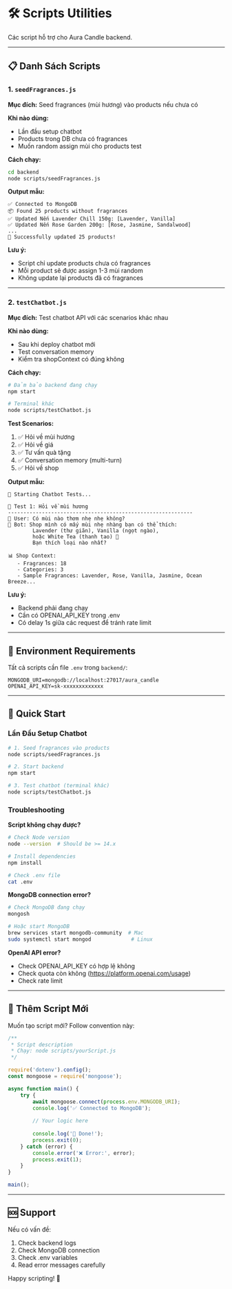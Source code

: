 # 🛠️ Scripts Utilities

Các script hỗ trợ cho Aura Candle backend.

---

## 📋 Danh Sách Scripts

### 1. `seedFragrances.js`
**Mục đích:** Seed fragrances (mùi hương) vào products nếu chưa có

**Khi nào dùng:**
- Lần đầu setup chatbot
- Products trong DB chưa có fragrances
- Muốn random assign mùi cho products test

**Cách chạy:**
```bash
cd backend
node scripts/seedFragrances.js
```

**Output mẫu:**
```
✅ Connected to MongoDB
📦 Found 25 products without fragrances
✅ Updated Nến Lavender Chill 150g: [Lavender, Vanilla]
✅ Updated Nến Rose Garden 200g: [Rose, Jasmine, Sandalwood]
...
🎉 Successfully updated 25 products!
```

**Lưu ý:**
- Script chỉ update products chưa có fragrances
- Mỗi product sẽ được assign 1-3 mùi random
- Không update lại products đã có fragrances

---

### 2. `testChatbot.js`
**Mục đích:** Test chatbot API với các scenarios khác nhau

**Khi nào dùng:**
- Sau khi deploy chatbot mới
- Test conversation memory
- Kiểm tra shopContext có đúng không

**Cách chạy:**
```bash
# Đảm bảo backend đang chạy
npm start

# Terminal khác
node scripts/testChatbot.js
```

**Test Scenarios:**
1. ✅ Hỏi về mùi hương
2. ✅ Hỏi về giá
3. ✅ Tư vấn quà tặng
4. ✅ Conversation memory (multi-turn)
5. ✅ Hỏi về shop

**Output mẫu:**
```
🧪 Starting Chatbot Tests...

📝 Test 1: Hỏi về mùi hương
------------------------------------------------------------
👤 User: Có mùi nào thơm nhẹ nhẹ không?
🤖 Bot: Shop mình có mấy mùi nhẹ nhàng bạn có thể thích: 
        Lavender (thư giãn), Vanilla (ngọt ngào), 
        hoặc White Tea (thanh tao) 🌸 
        Bạn thích loại nào nhất?

📊 Shop Context:
   - Fragrances: 18
   - Categories: 3
   - Sample Fragrances: Lavender, Rose, Vanilla, Jasmine, Ocean Breeze...
```

**Lưu ý:**
- Backend phải đang chạy
- Cần có OPENAI_API_KEY trong .env
- Có delay 1s giữa các request để tránh rate limit

---

## 🔧 Environment Requirements

Tất cả scripts cần file `.env` trong `backend/`:

```env
MONGODB_URI=mongodb://localhost:27017/aura_candle
OPENAI_API_KEY=sk-xxxxxxxxxxxxx
```

---

## 🚀 Quick Start

### Lần Đầu Setup Chatbot

```bash
# 1. Seed fragrances vào products
node scripts/seedFragrances.js

# 2. Start backend
npm start

# 3. Test chatbot (terminal khác)
node scripts/testChatbot.js
```

### Troubleshooting

**Script không chạy được?**
```bash
# Check Node version
node --version  # Should be >= 14.x

# Install dependencies
npm install

# Check .env file
cat .env
```

**MongoDB connection error?**
```bash
# Check MongoDB đang chạy
mongosh

# Hoặc start MongoDB
brew services start mongodb-community  # Mac
sudo systemctl start mongod             # Linux
```

**OpenAI API error?**
- Check OPENAI_API_KEY có hợp lệ không
- Check quota còn không (https://platform.openai.com/usage)
- Check rate limit

---

## 📝 Thêm Script Mới

Muốn tạo script mới? Follow convention này:

```javascript
/**
 * Script description
 * Chạy: node scripts/yourScript.js
 */

require('dotenv').config();
const mongoose = require('mongoose');

async function main() {
    try {
        await mongoose.connect(process.env.MONGODB_URI);
        console.log('✅ Connected to MongoDB');
        
        // Your logic here
        
        console.log('🎉 Done!');
        process.exit(0);
    } catch (error) {
        console.error('❌ Error:', error);
        process.exit(1);
    }
}

main();
```

---

## 🆘 Support

Nếu có vấn đề:
1. Check backend logs
2. Check MongoDB connection
3. Check .env variables
4. Read error messages carefully

Happy scripting! 🚀

